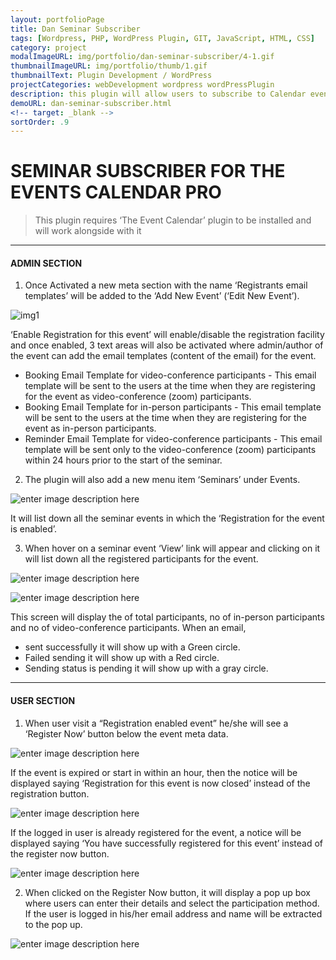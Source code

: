 ```yaml
---
layout: portfolioPage
title: Dan Seminar Subscriber
tags: [Wordpress, PHP, WordPress Plugin, GIT, JavaScript, HTML, CSS]
category: project
modalImageURL: img/portfolio/dan-seminar-subscriber/4-1.gif
thumbnailImageURL: img/portfolio/thumb/1.gif
thumbnailText: Plugin Development / WordPress
projectCategories: webDevelopment wordpress wordPressPlugin
description: this plugin will allow users to subscribe to Calendar events. Registered users will then get an booking email and a reminder email according to a email template set by the administrator.
demoURL: dan-seminar-subscriber.html
<!-- target: _blank -->
sortOrder: .9
---
```



SEMINAR SUBSCRIBER FOR THE EVENTS CALENDAR PRO
==============================================

> This plugin requires ‘The Event Calendar’ plugin to be installed and will work alongside with it

----------
#### ADMIN SECTION


1. Once Activated a new meta section with the name ‘Registrants email templates’ will be added to the ‘Add New Event’ (‘Edit New Event’).

![img1](https://lh3.googleusercontent.com/-vOjY6duM95o/WI_5Zda-GSI/AAAAAAAACnU/aGPLalwzDIkP3PFPrSp92l5cWJVbC-jjACLcB/s0/1.png "1.png")

‘Enable Registration for this event’ will enable/disable the registration facility and once enabled, 3 text areas will also be activated where admin/author of the event can add the email templates (content of the email) for the event.

 - Booking Email Template for video-conference participants - This email template will be sent to the users at the time when they are registering for the event as video-conference (zoom) participants.
 - Booking Email Template for in-person participants - This email template will be sent to the users at the time when they are registering for the event as in-person participants.
 -  Reminder Email Template for video-conference participants - This email template will be sent only to the video-conference (zoom) participants within 24 hours prior to the start of the seminar.

2)	The plugin will also add a new menu item ‘Seminars’ under Events.

![enter image description here](https://lh3.googleusercontent.com/Z-c2bFDOA1IzGesuLCdwzcAL91zcEr7CI3QWc6BBSNi3m6rAu1C_RHLYFW9ycMGtDqmka8GH=s0 "2")

It will list down all the seminar events in which the ‘Registration for the event is enabled’.

3)	When hover on a seminar event ‘View’ link will appear and clicking on it will list down all the registered participants for the event.

![enter image description here](https://lh3.googleusercontent.com/2lSox52rznR3sskzYxGg0yK6-7rVCtHYz9BDokZzBr3BrlduBlf5ZkkqOoIkTc6Oy7rSNvRp=s0 "3.png")

![enter image description here](https://lh3.googleusercontent.com/FuZRqO9Q_4Bw5K4-yrBTHR0f8iDk1xJYM5g5nM7KTsduYOc2MIf3VeH6oteGLPr_jeNFAqhf=s0 "4.png")

This screen will display the of total participants, no of in-person participants and no of video-conference participants.
When an email,
- sent successfully it will show up with a Green circle.
- Failed sending it will show up with a Red circle.
- Sending status is pending it will show up with a gray circle.  

---
#### USER SECTION

1)	When user visit a “Registration enabled event” he/she will see a ‘Register Now’ button below the event meta data.

![enter image description here](https://lh3.googleusercontent.com/D3uJTrkk5ZYOPyJHlZwS9Zs6eiK-FfSYpu6ZQQACr_Rl0NFwR2ps5VMmsxwq9PYt17N3OJHS=s0 "5.png")

If the event is expired or start in within an hour, then the notice will be displayed saying ‘Registration for this event is now closed’ instead of the registration button.

![enter image description here](https://lh3.googleusercontent.com/sE-GAO_HXSF8isfS2ikoPA6LalUIx3Xma-gzLl45A930JrHQ9lwYsCWzu0BpOLkuKu4zDaYv=s0 "6.png")

If the logged in user is already registered for the event, a notice will be displayed saying ‘You have successfully registered for this event’ instead of the register now button.

![enter image description here](https://lh3.googleusercontent.com/_8Euf4v-G-kzUhiBjlKwtAVjWqapBbfHD4vR1AprVrmje6XWQeMpZ0UmmXn-jMCr8uSFRB7r=s0 "7.png")

2)	When clicked on the Register Now button, it will display a pop up box where users can enter their details and select the participation method. If the user is logged in his/her email address and name will be extracted to the pop up.


![enter image description here](https://lh3.googleusercontent.com/xuI_dGRZHhbFT8UpDu1p_HIJlmV5WKalhn_YJjVe-h-R2EqgWU32G7drI3S4XXRFGutZQUdm=s0 "8.png")
